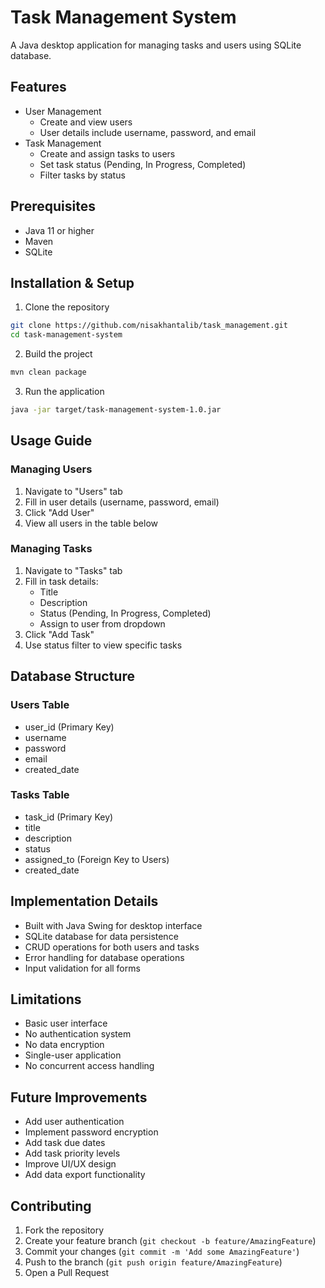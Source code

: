 # Task Management System

A Java desktop application for managing tasks and users using SQLite database.

## Features

- User Management
  - Create and view users
  - User details include username, password, and email
- Task Management
  - Create and assign tasks to users
  - Set task status (Pending, In Progress, Completed)
  - Filter tasks by status

## Prerequisites

- Java 11 or higher
- Maven
- SQLite

## Installation & Setup

1. Clone the repository
```bash
git clone https://github.com/nisakhantalib/task_management.git
cd task-management-system
```

2. Build the project
```bash
mvn clean package
```

3. Run the application
```bash
java -jar target/task-management-system-1.0.jar
```

## Usage Guide

### Managing Users
1. Navigate to "Users" tab
2. Fill in user details (username, password, email)
3. Click "Add User"
4. View all users in the table below

### Managing Tasks
1. Navigate to "Tasks" tab
2. Fill in task details:
    - Title
    - Description
    - Status (Pending, In Progress, Completed)
    - Assign to user from dropdown
3. Click "Add Task"
4. Use status filter to view specific tasks

## Database Structure

### Users Table
- user_id (Primary Key)
- username
- password
- email
- created_date

### Tasks Table
- task_id (Primary Key)
- title
- description
- status
- assigned_to (Foreign Key to Users)
- created_date

## Implementation Details

- Built with Java Swing for desktop interface
- SQLite database for data persistence
- CRUD operations for both users and tasks
- Error handling for database operations
- Input validation for all forms

## Limitations

- Basic user interface
- No authentication system
- No data encryption
- Single-user application
- No concurrent access handling

## Future Improvements

- Add user authentication
- Implement password encryption
- Add task due dates
- Add task priority levels
- Improve UI/UX design
- Add data export functionality

## Contributing

1. Fork the repository
2. Create your feature branch (`git checkout -b feature/AmazingFeature`)
3. Commit your changes (`git commit -m 'Add some AmazingFeature'`)
4. Push to the branch (`git push origin feature/AmazingFeature`)
5. Open a Pull Request

